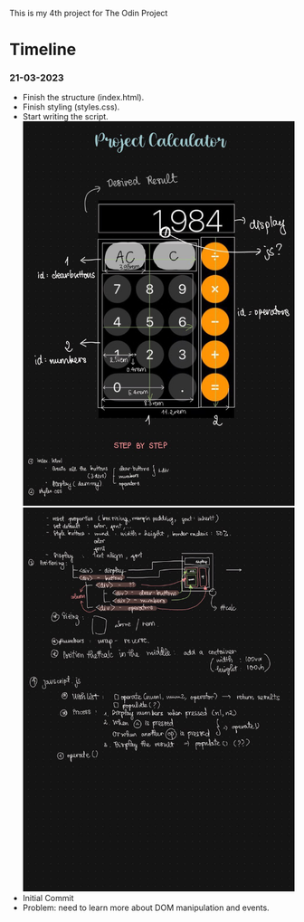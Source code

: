 This is my 4th project for The Odin Project
# Timeline
### 21-03-2023
- Finish the structure (index.html).
- Finish styling (styles.css).
- Start writing the script.
![draft1](images/1.jpg)
![draft2](images/2.jpg)
- Initial Commit
- Problem: need to learn more about DOM manipulation and events.